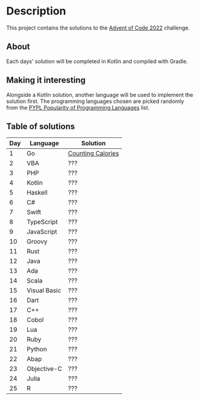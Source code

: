 # Description
This project contains the solutions to the [Advent of Code 2022](https://adventofcode.com/2022/) challenge.

## About
Each days' solution will be completed in Kotlin and compiled with Gradle.

## Making it interesting
Alongside a Kotlin solution, another language will be used to implement the solution first. The programming languages chosen are picked randomly from the [PYPL Popularity of Programming Languages](https://pypl.github.io/PYPL.html) list.

## Table of solutions

|Day| Language    | Solution |
|---|-------------|----------|
|1  |Go           | [Counting Calories](https://github.com/LiamL17/AOC-2022/tree/master/solutions/day01/solution.go)         |
|2  |VBA          | ??? |
|3  |PHP          | ??? |
|4  |Kotlin       | ??? |
|5  |Haskell      | ??? |
|6  |C#           | ??? |
|7  |Swift        | ??? |
|8  |TypeScript   | ??? |
|9  |JavaScript   | ??? |
|10 |Groovy       | ??? |
|11 |Rust         | ??? |
|12 |Java         | ??? |
|13 |Ada          | ??? |
|14 |Scala        | ??? |
|15 |Visual Basic | ??? |
|16 |Dart         | ??? |
|17 |C++          | ??? |
|18 |Cobol        | ??? |
|19 |Lua          | ??? |
|20 |Ruby         | ??? |
|21 |Python       | ??? |
|22 |Abap         | ??? |
|23 |Objective-C  | ??? |
|24 |Julia        | ??? |
|25 |R            | ??? |
